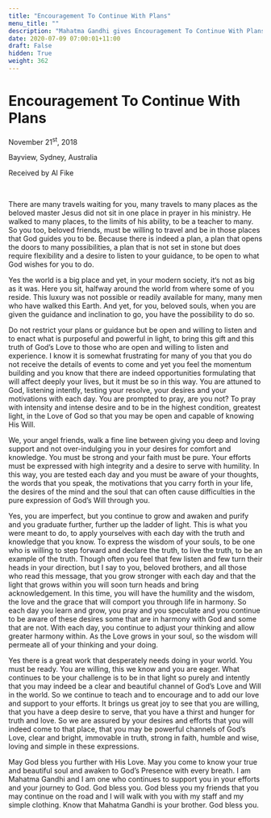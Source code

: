 ```yaml
---
title: "Encouragement To Continue With Plans"
menu_title: ""
description: "Mahatma Gandhi gives Encouragement To Continue With Plans"
date: 2020-07-09 07:00:01+11:00
draft: False
hidden: True
weight: 362
---
```

# Encouragement To Continue With Plans

November 21<sup>st</sup>, 2018

Bayview, Sydney, Australia

Received by Al Fike

 

There are many travels waiting for you, many travels to many places as the beloved master Jesus did not sit in one place in prayer in his ministry. He walked to many places, to the limits of his ability, to be a teacher to many. So you too, beloved friends, must be willing to travel and be in those places that God guides you to be. Because there is indeed a plan, a plan that opens the doors to many possibilities, a plan that is not set in stone but does require flexibility and a desire to listen to your guidance, to be open to what God wishes for you to do. 

Yes the world is a big place and yet, in your modern society, it‘s not as big as it was. Here you sit, halfway around the world from where some of you reside. This luxury was not possible or readily available for many, many men who have walked this Earth. And yet, for you, beloved souls, when you are given the guidance and inclination to go, you have the possibility to do so. 

Do not restrict your plans or guidance but be open and willing to listen and to enact what is purposeful and powerful in light, to bring this gift and this truth of God’s Love to those who are open and willing to listen and experience. I know it is somewhat frustrating for many of you that you do not receive the details of events to come and yet you feel the momentum building and you know that there are indeed opportunities formulating that will affect deeply your lives, but it must be so in this way. You are attuned to God, listening intently, testing your resolve, your desires and your motivations with each day. You are prompted to pray, are you not? To pray with intensity and intense desire and to be in the highest condition, greatest light, in the Love of God so that you may be open and capable of knowing His Will. 

We, your angel friends, walk a fine line between giving you deep and loving support and not over-indulging you in your desires for comfort and knowledge. You must be strong and your faith must be pure. Your efforts must be expressed with high integrity and a desire to serve with humility. In this way, you are tested each day and you must be aware of your thoughts, the words that you speak, the motivations that you carry forth in your life, the desires of the mind and the soul that can often cause difficulties in the pure expression of God’s Will through you. 

Yes, you are imperfect, but you continue to grow and awaken and purify and you graduate further, further up the ladder of light. This is what you were meant to do, to apply yourselves with each day with the truth and knowledge that you know. To express the wisdom of your souls, to be one who is willing to step forward and declare the truth, to live the truth, to be an example of the truth. Though often you feel that few listen and few turn their heads in your direction, but I say to you, beloved brothers, and all those who read this message, that you grow stronger with each day and that the light that grows within you will soon turn heads and bring acknowledgement. In this time, you will have the humility and the wisdom, the love and the grace that will comport you through life in harmony. So each day you learn and grow, you pray and you speculate and you continue to be aware of these desires some that are in harmony with God and some that are not. With each day, you continue to adjust your thinking and allow greater harmony within. As the Love grows in your soul, so the wisdom will permeate all of your thinking and your doing. 

Yes there is a great work that desperately needs doing in your world. You must be ready. You are willing, this we know and you are eager. What continues to be your challenge is to be in that light so purely and intently that you may indeed be a clear and beautiful channel of God’s Love and Will in the world. So we continue to teach and to encourage and to add our love and support to your efforts. It brings us great joy to see that you are willing, that you have a deep desire to serve, that you have a thirst and hunger for truth and love. So we are assured by your desires and efforts that you will indeed come to that place, that you may be powerful channels of God’s Love, clear and bright, immovable in truth, strong in faith, humble and wise, loving and simple in these expressions. 

May God bless you further with His Love. May you come to know your true and beautiful soul and awaken to God’s Presence with every breath. I am Mahatma Gandhi and I am one who continues to support you in your efforts and your journey to God. God bless you. God bless you my friends that you may continue on the road and I will walk with you with my staff and my simple clothing. Know that Mahatma Gandhi is your brother. God bless you. 
